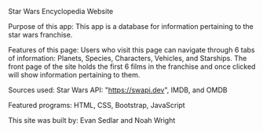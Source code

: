 Star Wars Encyclopedia Website

Purpose of this app: 
This app is a database for information pertaining to the star wars franchise.

Features of this page: 
Users who visit this page can navigate through 6 tabs of information: Planets, Species, Characters, Vehicles, and Starships.
The front page of the site holds the first 6 films in the franchise and once clicked will show information pertaining to them.


Sources used: Star Wars API: "https://swapi.dev", IMDB, and OMDB

Featured programs:
HTML, CSS, Bootstrap, JavaScript

This site was built by: 
Evan Sedlar and Noah Wright
